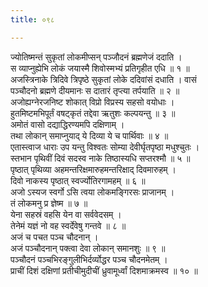 ```yaml
---
title: ०९८

---
```

ज्योतिष्मन्तं सुकृतां लोकमीप्सन् पञ्जौदनं ब्रह्मणेजं ददाति ।  
स व्याप्नुह्येभि लोकं जयास्मै शिवोस्मभ्यं प्रतिगृहीत एधि ॥ १ ॥  
अजस्त्रिनाके त्रिदिवे त्रिपृष्ठे सुकृतां लोके ददिवांसं दधाति । वासं  
पञ्चौदनो ब्रह्मणे दीयमानः स दातारं तृप्त्या तर्पयाति ॥ २ ॥  
अजोह्यग्नेरजनिष्ट शोकात् विप्रो विप्रस्य सहसो वयोधाः ।  
हुतमिष्टमभिपूर्तं वषट्कृतं तद्देवा ऋतुशः कल्पयन्तु ॥ ३ ॥  
अमोतं वासो दद्याद्धिरण्यमपि दक्षिणाम् ।  
तथा लोकान् समाप्नुयाद् ये दिव्या ये च पार्थिवाः ॥ ४ ॥  
एतास्त्वाज धाराः उप यन्तु विश्वतः सोम्या देवीर्घृतपृष्ठा मधुश्चुतः ।  
स्तभान पृथिवीं दिवं सदस्व नाके तिष्ठास्यधि सप्तरश्मौ ॥ ५ ॥  
पृष्ठात् पृथिव्या अहमन्तरिक्षमारुहमन्तरिक्षाद् दिवमारुहम् ।  
दिवो नाकस्य पृष्ठात् स्वर्ज्योतिरगामहम् ॥ ६ ॥  
अजो ऽस्यज स्वर्गो ऽसि त्वया लोकमङ्गिरसः प्राजानम् ।  
तं लोकमनु प्र ज्ञेष्म ॥ ७ ॥  
येना सहस्रं वहसि येन वा सर्ववेदसम् ।  
तेनेमं यज्ञं नो वह स्वर्देवेषु गन्तवे ॥ ८ ॥  
अजं च पचत पञ्च चौदनान् ।  
अजं पञ्चौदनान् पक्त्वा देवा लोकान् समानशुः ॥ ९ ॥  
पञ्चौदनं पञ्चभिरङ्गुलीभिर्दर्व्योद्धर पञ्च चौदनमेतम् ।  
प्राचीं दिशं दक्षिणां प्रतीचीमुदीचीं ध्रुवामूर्ध्वां दिशमाक्रमस्व ॥ १० ॥  